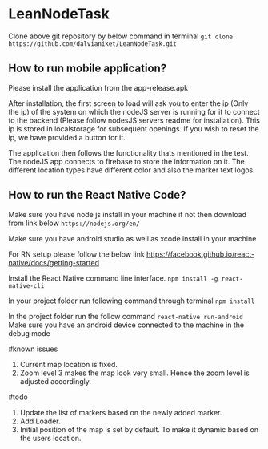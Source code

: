 # LeanNodeTask

Clone above git repository by below command in terminal
`git clone https://github.com/dalvianiket/LeanNodeTask.git`

## How to run mobile application?
Please install the application from the app-release.apk

After installation, the first screen to load will ask you to enter the ip (Only the ip) of the system on which the nodeJS server is running for it to connect to the backend (Please follow nodesJS servers readme for installation). This ip is stored in localstorage for subsequent openings. If you wish to reset the ip, we have provided a button for it.

The application then follows the functionality thats mentioned in the test. The nodeJS app connects to firebase to store the information on it. 
The different location types have different color and also the marker text logos.


## How to run the React Native Code?

Make sure you have node js install in your machine if not then download from link below
`https://nodejs.org/en/`

Make sure you have android studio as well as xcode install in your machine 

For RN setup please follow the below link 
https://facebook.github.io/react-native/docs/getting-started


Install the React Native command line interface.
`npm install -g react-native-cli`

In your project folder run following command through terminal
`npm install`

In the project folder run the follow command
`react-native run-android`
Make sure you have an android device connected to the machine in the debug mode

#known issues
1. Current map location is fixed.
2. Zoom level 3 makes the map look very small. Hence the zoom level is adjusted accordingly.

#todo
1. Update the list of markers based on the newly added marker.
2. Add Loader.
3. Initial position of the map is set by default. To make it dynamic based on the users location.

